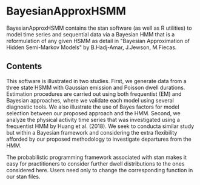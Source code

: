 # BayesianApproxHSMM

BayesianApproxHSMM contains the stan software (as well as R utilities) to model time series and sequential data via a Bayesian  HMM that is a reformulation of any given HSMM as detail in "Bayesian Approximation of Hidden Semi-Markov Models" by B.Hadj-Amar, J.Jewson, M.Fiecas. 

## Contents

This software is illustrated in two studies.  First, we generate data from a three state HSMM with Gaussian emission and Poisson dwell durations. Estimation procedures are carried out using both frequentist (EM) and Bayesian approaches, where we validate each model using several diagnostic tools. We also illustrate the use of Bayes factors for model selection between our proposed approach and the HMM. Second, we analyze the physical activity time series that was investigated using a frequentist HMM by Huang et al. (2018). We seek to conducta similar study but within a Bayesian framework and considering the 
extra flexibility afforded by our proposed methodology to investigate departures from the HMM. 


The probabilistic programming framework associated with stan makes it easy for practitioners to consider further dwell distributions to the ones considered here. Users need only to change the corresponding function in our stan files.

